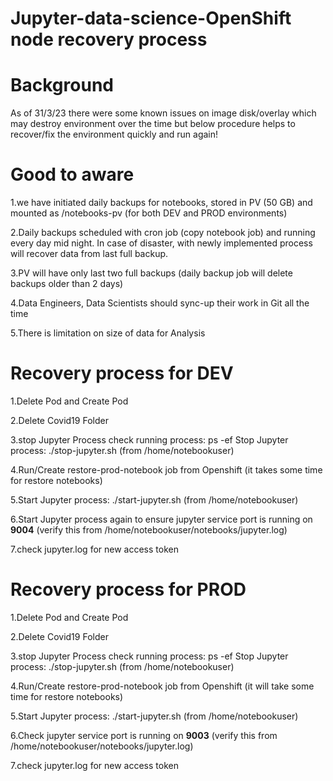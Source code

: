 # Jupyter-data-science-OpenShift node recovery process

# Background 
As of 31/3/23 there were some known issues on image disk/overlay which may destroy environment over the time but below procedure helps to recover/fix the environment quickly and run again! 

# Good to aware 
1.we have initiated daily backups for notebooks, stored in PV (50 GB) and mounted as /notebooks-pv (for both DEV and PROD environments)

2.Daily backups scheduled with cron job (copy notebook job) and running every day mid night. In case of disaster, with newly implemented process will recover data from last full backup.

3.PV will have only last two full backups (daily backup job will delete backups older than 2 days)

4.Data Engineers, Data Scientists should sync-up their work in Git all the time 

5.There is limitation on size of data for Analysis 

# Recovery process for DEV

1.Delete Pod and Create Pod 

2.Delete Covid19 Folder 

3.stop Jupyter Process
  check running process: ps -ef
  Stop Jupyter process: ./stop-jupyter.sh (from /home/notebookuser)

4.Run/Create restore-prod-notebook job from Openshift (it takes some time for restore notebooks)

5.Start Jupyter process: ./start-jupyter.sh (from /home/notebookuser)

6.Start Jupyter process again to ensure jupyter service port is running on **9004** (verify this from /home/notebookuser/notebooks/jupyter.log)

7.check jupyter.log for new access token 

# Recovery process for PROD

1.Delete Pod and Create Pod 

2.Delete Covid19 Folder 

3.stop Jupyter Process
  check running process: ps -ef
  Stop Jupyter process: ./stop-jupyter.sh (from /home/notebookuser)

4.Run/Create restore-prod-notebook job from Openshift (it will take some time for restore notebooks)

5.Start Jupyter process: ./start-jupyter.sh (from /home/notebookuser)

6.Check jupyter service port is running on **9003** (verify this from /home/notebookuser/notebooks/jupyter.log)

7.check jupyter.log for new access token 


